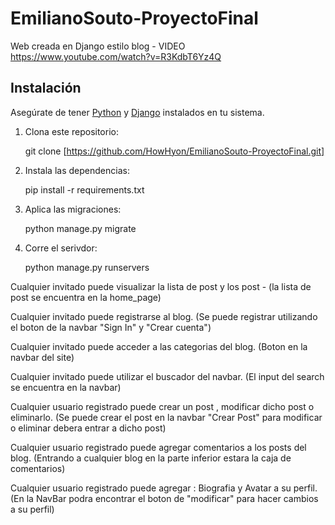 # EmilianoSouto-ProyectoFinal

Web creada en Django estilo blog - VIDEO https://www.youtube.com/watch?v=R3KdbT6Yz4Q

## Instalación

Asegúrate de tener [Python](https://www.python.org/) y [Django](https://www.djangoproject.com/) instalados en tu sistema.

1. Clona este repositorio:

    git clone [https://github.com/HowHyon/EmilianoSouto-ProyectoFinal.git]

3. Instala las dependencias:

    pip install -r requirements.txt

4. Aplica las migraciones:

    python manage.py migrate

5. Corre el serivdor:

    python manage.py runservers

Cualquier invitado puede visualizar la lista de post y los post - (la lista de post se encuentra en la home_page)

Cualquier invitado puede registrarse al blog. (Se puede registrar utilizando el boton de la navbar "Sign In" y "Crear cuenta")

Cualquier invitado puede acceder a las categorias del blog. (Boton en la navbar del site)

Cualquier invitado puede utilizar el buscador del navbar. (El input del search se encuentra en la navbar)

Cualquier usuario registrado puede crear un post , modificar dicho post o eliminarlo. (Se puede crear el post en la navbar "Crear Post" para modificar o eliminar debera entrar a dicho post)

Cualquier usuario registrado puede agregar comentarios a los posts del blog. (Entrando a cualquier blog en la parte inferior estara la caja de comentarios)

Cualquier usuario registrado puede agregar : Biografia y Avatar a su perfil. (En la NavBar podra encontrar el boton de "modificar" para hacer cambios a su perfil)

